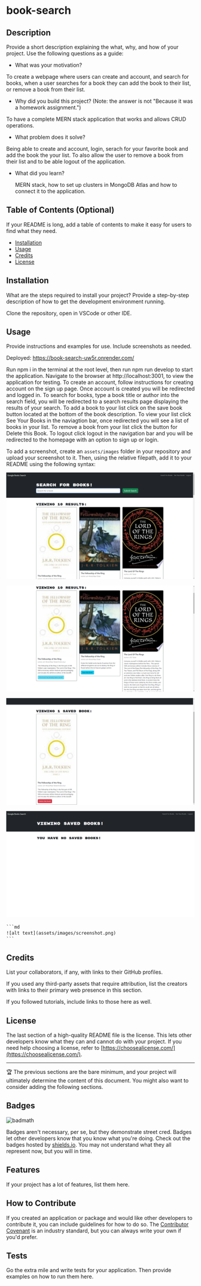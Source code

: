 # book-search

## Description

Provide a short description explaining the what, why, and how of your project. Use the following questions as a guide:

- What was your motivation?

To create a webpage where users can create and account, and search for books, when a user searches for a book they can add the book to their list, or remove a book from their list.
  
- Why did you build this project? (Note: the answer is not "Because it was a homework assignment.")

To have a complete MERN stack application that works and allows CRUD operations.

- What problem does it solve?

Being able to create and account, login, serach for your favorite book and add the book the your list. To also allow the user to remove a book from their list and to be able logout of the application.

- What did you learn?

  MERN stack, how to set up clusters in MongoDB Atlas and how to connect it to the application.

## Table of Contents (Optional)

If your README is long, add a table of contents to make it easy for users to find what they need.

- [Installation](#installation)
- [Usage](#usage)
- [Credits](#credits)
- [License](#license)

## Installation

What are the steps required to install your project? Provide a step-by-step description of how to get the development environment running.

Clone the repository, open in VSCode or other IDE.

## Usage

Provide instructions and examples for use. Include screenshots as needed.


Deployed:   https://book-search-uw5r.onrender.com/

Run npm i in the terminal at the root level, then run npm run develop to start the application. Navigate to the browser at http://localhost:3001, to view the application for testing.
To create an account, follow instructions for creating account on the sign up page. Once account is created you will be redirected and logged in. To search for books, type a book title or author into the search field, you will be redirected to a search results page displaying the results of your search. To add a book to your list click on the save book button located at the bottom of the book description. To view your list click See Your Books in the naviagtion bar, once redirected you will see a list of books in your list. To remove a book from your list click the button for Delete this Book. To logout click logout in the navigation bar and you will be redirected to the homepage with an option to sign up or login.

To add a screenshot, create an `assets/images` folder in your repository and upload your screenshot to it. Then, using the relative filepath, add it to your README using the following syntax:

![alt text](img/addbook.png)

![alt text](img/savedbook.png)

![alt text](img/listwithsavedbook.png)

![alt text](img/listwithremovedbook.png)

    ```md
    ![alt text](assets/images/screenshot.png)
    ```

## Credits

List your collaborators, if any, with links to their GitHub profiles.

If you used any third-party assets that require attribution, list the creators with links to their primary web presence in this section.

If you followed tutorials, include links to those here as well.

## License

The last section of a high-quality README file is the license. This lets other developers know what they can and cannot do with your project. If you need help choosing a license, refer to [https://choosealicense.com/](https://choosealicense.com/).

---

🏆 The previous sections are the bare minimum, and your project will ultimately determine the content of this document. You might also want to consider adding the following sections.

## Badges

![badmath](https://img.shields.io/github/languages/top/lernantino/badmath)

Badges aren't necessary, per se, but they demonstrate street cred. Badges let other developers know that you know what you're doing. Check out the badges hosted by [shields.io](https://shields.io/). You may not understand what they all represent now, but you will in time.

## Features

If your project has a lot of features, list them here.

## How to Contribute

If you created an application or package and would like other developers to contribute it, you can include guidelines for how to do so. The [Contributor Covenant](https://www.contributor-covenant.org/) is an industry standard, but you can always write your own if you'd prefer.

## Tests

Go the extra mile and write tests for your application. Then provide examples on how to run them here.
